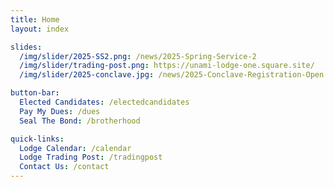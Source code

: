 ```yaml
---
title: Home
layout: index

slides:
  /img/slider/2025-SS2.png: /news/2025-Spring-Service-2
  /img/slider/trading-post.png: https://unami-lodge-one.square.site/
  /img/slider/2025-conclave.jpg: /news/2025-Conclave-Registration-Open

button-bar:
  Elected Candidates: /electedcandidates
  Pay My Dues: /dues
  Seal The Bond: /brotherhood

quick-links:
  Lodge Calendar: /calendar
  Lodge Trading Post: /tradingpost
  Contact Us: /contact
---
```

